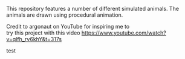 This repository features a number of different simulated animals. The animals are drawn using procedural animation. <br/>

Credit to argonaut on YouTube for inspiring me to <br/>try this project with this video https://www.youtube.com/watch?v=qlfh_rv6khY&t=317s <p> test</p>
